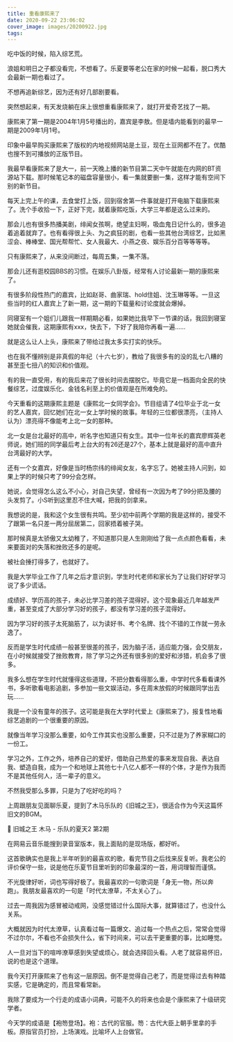 ```yaml
---
title: 重看康熙来了
date: 2020-09-22 23:06:02
cover_image: images/20200922.jpg
tags:
---
```

吃中饭的时候，陷入综艺荒。

浪姐和明日之子都没看完，不想看了。乐夏要等老公在家的时候一起看，脱口秀大会最新一期也看过了。

不想再追新综艺，因为还有好几部剧要看。

突然想起来，有天发烧躺在床上很想重看康熙来了，就打开爱奇艺找了一期。

康熙来了第一期是2004年1月5号播出的，嘉宾是李敖。但是墙内能看到的最早一期是2009年1月1号。

印象中最早购买康熙来了版权的内地视频网站是土豆，现在土豆网都不在了。优酷也搜不到可播放的正版节目。

我最早看康熙来了是大一，前一天晚上播的新节目第二天中午就能在内网的BT资源站下载。那时候笔记本的磁盘容量很小，看一集就要删一集，这样才能有空间下别的新节目。

每天上完上午的课，去食堂打上饭，回到宿舍第一件事就是打开电脑下载康熙来了。洗个手收拾一下，正好下完，就着康熙吃饭，大学三年都是这么过来的。

那会儿也有很多热播美剧，绯闻女孩啊，绝望主妇啊，吸血鬼日记什么的，很多追着追着就弃了。也有看得很上头、为之疯狂的剧，也看一些其他台湾综艺，比如黑涩会、棒棒堂、国光帮帮忙、女人我最大、小燕之夜、娱乐百分百等等等等。

只有康熙来了，从来没间断过，每周五集，一集不落。

那会儿还有逛校园BBS的习惯。在娱乐八卦版，经常有人讨论最新一期的康熙来了。

有很多阶段性热门的嘉宾，比如赵哥、曲家瑞、hold住姐、沈玉琳等等。一旦这些当时的红人嘉宾上了新一期，这一期的下载量和讨论度就会爆掉。

同寝室有一个姐们儿跟我一样期期必看，如果她比我早下一节课的话，我回到寝室她就会催我，这期康熙有xxx，快去下，下好了我陪你再看一遍……

就是这么让人上头，康熙来了带给过我太多实打实的快乐。

也在我不懂辨别是非真假的年纪（十六七岁），教给了我很多有的没的乱七八糟的甚至歪七扭八的知识和价值观。

有的我一直受用，有的我后来花了很长时间去摆脱它。毕竟它是一档面向全民的快餐综艺，过度娱乐化、金钱名利至上的价值观是在所难免的。

今天重看的这期康熙主题是《康熙北一女同学会》。节目组请了4位毕业于北一女的艺人嘉宾，回忆她们在北一女上学时候的故事。年轻的三位都很漂亮，（主持人认为）漂亮得不像能考上北一女的那种。

北一女是台北最好的高中，听名字也知道只有女生。其中一位年长的嘉宾廖辉英老师说，她们班的同学最后考上台大的有26还是27个，基本上就是最好的高中直升台湾最好的大学。

还有一个女嘉宾，好像是当时杨宗纬的绯闻女友，名字忘了。她被主持人问到，如果上学的时候只考了99分会怎样。

她说，会觉得怎么这么不小心，对自己失望，曾经有一次因为考了99分把及腰的头发剪了。小S听到这里忍不住大喊，把我的剑拿来。

我想说的是，我和这个女生很有共鸣。至少初中前两个学期的我是这样的，接受不了跟第一名只差一两分屈居第二，回家捂着被子哭。

那时候真是太骄傲又太幼稚了，不知道那只是人生刚刚给了我一点点颜色看看，未来要面对的失落和挫败还多的是呢。

被社会捶打得多了，也就好了。

我是大学毕业工作了几年之后才意识到，学生时代老师和家长为了让我们好好学习说了多少谎话。

成绩好、学历高的孩子，未必比学习差的孩子混得好。这个现象最近几年越发严重，甚至变成了大部分学习好的孩子，都没有学习差的孩子混得好。

因为学习好的孩子太死脑筋了，以为读好书、考个名牌、找个不错的工作就一劳永逸了。

反而是学生时代成绩一般甚至很差的孩子，因为脑子活，适应能力强，会交朋友，在小时候就接受了挫败教育，除了学习之外还有很多别的爱好和涉猎，机会多了很多。

我多么想在学生时代就懂得这些道理，不把分数看得那么重，中学时代多看看课外书，多听歌看电影追剧，多参加一些文娱活动，多在周末放假的时候跟同学出去玩……

我是一个没有童年的孩子。这可能是我在大学时代爱上《康熙来了》，报复性地看综艺追剧的一个很重要的原因。

就像当年学习没那么重要，如今工作其实也没那么重要，只不过是为了养家糊口的一份工。

学习之外，工作之外，培养自己的爱好，借助自己热爱的事来发现自我、表达自我、塑造自我，成为一个和地球上其他七十八亿人都不一样的个体，才是作为我而不是其他任何人，活一辈子的意义。

不然我受那么多罪，只是为了吃好吃的吗？

上周跟朋友见面聊乐夏，提到了木马乐队的《旧城之王》，很适合作为今天这篇怀旧文的BGM。

🎵
旧城之王
木马 - 乐队的夏天2 第2期

在网易云音乐能搜到录音室版本，我上面贴的是现场版，都好听。

这首歌确实也是我上半年听到的最喜欢的歌，看完节目之后找来反复听。我老公的评价保守一些，说是他在乐夏节目里听到的印象最深的一首，用词理智而谨慎。

不光旋律好听，词也写得好极了。我最喜欢的一句歌词是「身无一物，所以奔跑」。我朋友最喜欢的一句是「时代太潦草，不太关心了」。

过去一周我因为感冒被动戒网，没感觉错过什么国际大事，就算错过了，也没什么关系。

大概就因为时代太潦草，认真看过每一篇爆文、追过每一个热点之后，常常会觉得不过尔尔，不看也不会损失什么，省下时间来，可以去干更重要的事，比如睡觉。

人一旦对当下的喧哗潦草感到失望或烦心，就会选择回头看。人老了就容易怀旧，说的也是这个道理。

我今天打开康熙来了也有这一层原因。倒不是觉得自己老了，而是觉得过去有种踏实感，它是确定的，而且常看常新。

我除了要成为一个行走的成语小词典，可能不久的将来也会是个康熙来了十级研究学者。

今天学的成语是【袍笏登场】。袍：古代的官服。笏：古代大臣上朝手里拿的手板。原指官员打扮，上场演戏。比喻坏人上台做官。